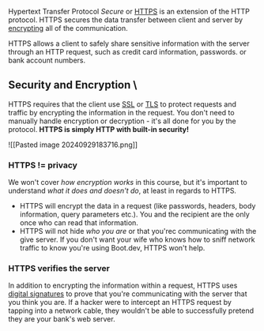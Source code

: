 Hypertext Transfer Protocol *Secure* or <u>HTTPS</u> is an extension of the HTTP protocol. HTTPS secures the data transfer between client and server by <u>encrypting</u> all of the communication.

HTTPS allows a client to safely share sensitive information with the server through an HTTP request, such as credit card information, passwords. or bank account numbers.

## Security and Encryption \
HTTPS requires that the client use <u>SSL</u> or <u>TLS</u> to protect requests and traffic by encrypting the information in the request. You don't need to manually handle encryption or decryption - it's all done for you by the protocol. **HTTPS is simply HTTP with built-in security!**

![[Pasted image 20240929183716.png]]

### HTTPS != privacy
We won't cover *how encryption works* in this course, but it's important to understand *what it does and doesn't do*, at least in regards to HTTPS. 
- HTTPS will encrypt the data in a request (like passwords, headers, body information, query parameters etc.). You and the recipient are the only once who can read that information.
- HTTPS will not hide *who you are* or that you'rec communicating with the give server. If you don't want your wife who knows how to sniff network traffic to know you're using Boot.dev, HTTPS won't help.

### HTTPS verifies the server
In addition to encrypting the information within a request, HTTPS uses <u>digital signatures</u> to prove that you're communicating with the server that you think you are. If a hacker were to intercept an HTTPS request by tapping into a network cable, they wouldn't be able to successfully pretend they are your bank's web server.